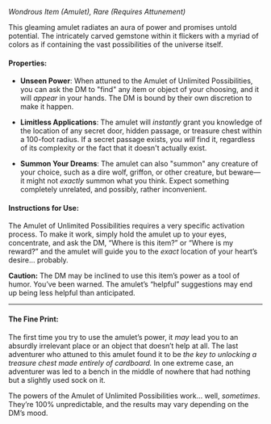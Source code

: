 
_Wondrous Item (Amulet), Rare (Requires Attunement)_

This gleaming amulet radiates an aura of power and promises untold potential. The intricately carved gemstone within it flickers with a myriad of colors as if containing the vast possibilities of the universe itself.

#### **Properties:**

- **Unseen Power**: When attuned to the Amulet of Unlimited Possibilities, you can ask the DM to "find" any item or object of your choosing, and it will _appear_ in your hands. The DM is bound by their own discretion to make it happen.
    
- **Limitless Applications**: The amulet will _instantly_ grant you knowledge of the location of any secret door, hidden passage, or treasure chest within a 100-foot radius. If a secret passage exists, you _will_ find it, regardless of its complexity or the fact that it doesn't actually exist.
    
- **Summon Your Dreams**: The amulet can also "summon" any creature of your choice, such as a dire wolf, griffon, or other creature, but beware—it might not _exactly_ summon what you think. Expect something completely unrelated, and possibly, rather inconvenient.
    

#### **Instructions for Use:**

The Amulet of Unlimited Possibilities requires a very specific activation process. To make it work, simply hold the amulet up to your eyes, concentrate, and ask the DM, “Where is this item?” or “Where is my reward?” and the amulet will guide you to the _exact_ location of your heart’s desire… probably.

**Caution:** The DM may be inclined to use this item’s power as a tool of humor. You’ve been warned. The amulet’s “helpful” suggestions may end up being less helpful than anticipated.

---
















































































































#### **The Fine Print:** 
The first time you try to use the amulet’s power, it _may_ lead you to an absurdly irrelevant place or an object that doesn’t help at all. The last adventurer who attuned to this amulet found it to be _the key to unlocking a treasure chest made entirely of cardboard._ In one extreme case, an adventurer was led to a bench in the middle of nowhere that had nothing but a slightly used sock on it.

The powers of the Amulet of Unlimited Possibilities work… well, _sometimes_. They’re 100% unpredictable, and the results may vary depending on the DM’s mood.
